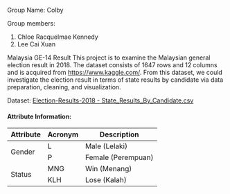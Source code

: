 Group Name: Colby

Group members: 
1. Chloe Racquelmae Kennedy 
2. Lee Cai Xuan 

Malaysia GE-14 Result
This project is to examine the Malaysian general election result in 2018. The dataset consists of 1647 rows and 12 columns and is acquired from https://www.kaggle.com/. From this dataset, we could investigate the election result in terms of state results by candidate via data preparation, cleaning, and visualization.

Dataset:
[Election-Results-2018 - State_Results_By_Candidate.csv](https://github.com/drshahizan/Python_EDA/files/10317347/Election-Results-2018.-.State_Results_By_Candidate.csv)

#### Attribute Information:
<table>
    <thead>
        <tr>
            <th>Attribute</th>
            <th>Acronym</th>
            <th>Description</th>
        </tr>
    </thead>
    <tbody>
        <tr>
            <td rowspan=2>Gender</td>
            <td>L</td>
            <td>Male (Lelaki)</td>
        </tr>
        <tr>
            <td>P</td>
            <td>Female (Perempuan)</td>
        </tr>
        <tr>
            <td rowspan=2>Status</td>
            <td>MNG</td>
            <td>Win (Menang)</td>
        </tr>
        <tr>
            <td>KLH</td>
            <td>Lose (Kalah)</td>
        </tr>
    </tbody>
</table>
